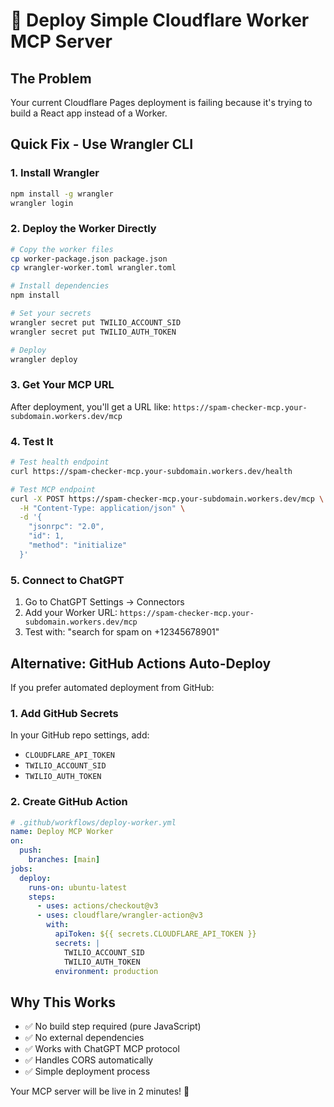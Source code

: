 # 🚀 Deploy Simple Cloudflare Worker MCP Server

## The Problem
Your current Cloudflare Pages deployment is failing because it's trying to build a React app instead of a Worker.

## Quick Fix - Use Wrangler CLI

### 1. Install Wrangler
```bash
npm install -g wrangler
wrangler login
```

### 2. Deploy the Worker Directly
```bash
# Copy the worker files
cp worker-package.json package.json
cp wrangler-worker.toml wrangler.toml

# Install dependencies
npm install

# Set your secrets
wrangler secret put TWILIO_ACCOUNT_SID
wrangler secret put TWILIO_AUTH_TOKEN

# Deploy
wrangler deploy
```

### 3. Get Your MCP URL
After deployment, you'll get a URL like:
`https://spam-checker-mcp.your-subdomain.workers.dev/mcp`

### 4. Test It
```bash
# Test health endpoint
curl https://spam-checker-mcp.your-subdomain.workers.dev/health

# Test MCP endpoint
curl -X POST https://spam-checker-mcp.your-subdomain.workers.dev/mcp \
  -H "Content-Type: application/json" \
  -d '{
    "jsonrpc": "2.0",
    "id": 1,
    "method": "initialize"
  }'
```

### 5. Connect to ChatGPT
1. Go to ChatGPT Settings → Connectors
2. Add your Worker URL: `https://spam-checker-mcp.your-subdomain.workers.dev/mcp`
3. Test with: "search for spam on +12345678901"

## Alternative: GitHub Actions Auto-Deploy

If you prefer automated deployment from GitHub:

### 1. Add GitHub Secrets
In your GitHub repo settings, add:
- `CLOUDFLARE_API_TOKEN`
- `TWILIO_ACCOUNT_SID` 
- `TWILIO_AUTH_TOKEN`

### 2. Create GitHub Action
```yaml
# .github/workflows/deploy-worker.yml
name: Deploy MCP Worker
on:
  push:
    branches: [main]
jobs:
  deploy:
    runs-on: ubuntu-latest
    steps:
      - uses: actions/checkout@v3
      - uses: cloudflare/wrangler-action@v3
        with:
          apiToken: ${{ secrets.CLOUDFLARE_API_TOKEN }}
          secrets: |
            TWILIO_ACCOUNT_SID
            TWILIO_AUTH_TOKEN
          environment: production
```

## Why This Works
- ✅ No build step required (pure JavaScript)
- ✅ No external dependencies
- ✅ Works with ChatGPT MCP protocol
- ✅ Handles CORS automatically
- ✅ Simple deployment process

Your MCP server will be live in 2 minutes! 🎉